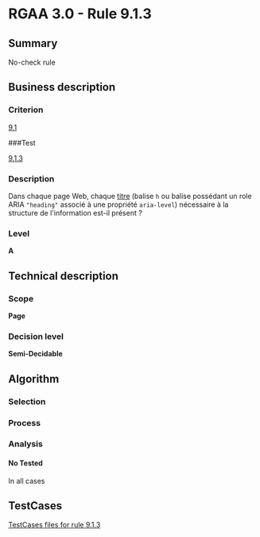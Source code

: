 # RGAA 3.0 -  Rule 9.1.3

## Summary

No-check rule

## Business description

### Criterion

[9.1](http://disic.github.io/rgaa_referentiel_en/RGAA3.0_Criteria_English_version_v1.html#crit-9-1)

###Test

[9.1.3](http://disic.github.io/rgaa_referentiel_en/RGAA3.0_Criteria_English_version_v1.html#test-9-1-3)

### Description

Dans chaque page Web, chaque <a href="http://references.modernisation.gouv.fr/referentiel-technique-0#mTitre">titre</a> (balise `h` ou balise poss&eacute;dant un role ARIA `"heading"` associ&eacute; &agrave; une propri&eacute;t&eacute; `aria-level`) n&eacute;cessaire &agrave; la structure de l'information est-il pr&eacute;sent ?

### Level

**A**

## Technical description

### Scope

**Page**

### Decision level

**Semi-Decidable**

## Algorithm

### Selection

### Process

### Analysis

#### No Tested 

In all cases



##  TestCases 

[TestCases files for rule 9.1.3](https://github.com/Asqatasun/Asqatasun/tree/master/rules/rules-rgaa3.0/src/test/resources/testcases/rgaa30/Rgaa30Rule090103/) 


